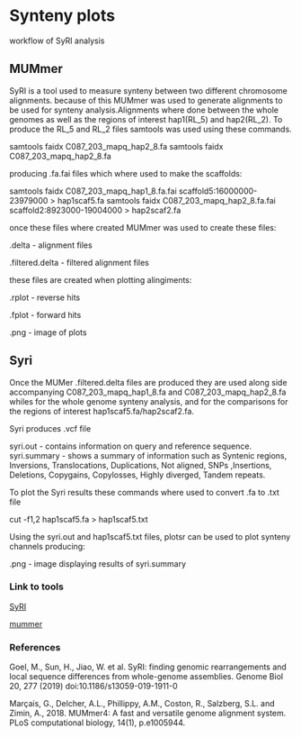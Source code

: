 # Synteny plots
workflow of SyRI analysis
 
## MUMmer
SyRI is a tool used to measure synteny between two different chromosome alignments. because of this MUMmer was used to generate alignments to be used for synteny analysis.Alignments where done between the whole genomes as well as the regions of interest hap1(RL_5) and hap2(RL_2). To produce the RL_5 and RL_2 files samtools was used using these commands.

samtools faidx C087_203_mapq_hap2_8.fa 
samtools faidx C087_203_mapq_hap2_8.fa

producing .fa.fai files which where used to make the scaffolds:

samtools faidx C087_203_mapq_hap1_8.fa.fai scaffold5:16000000-23979000 > hap1scaf5.fa
samtools faidx C087_203_mapq_hap2_8.fa.fai scaffold2:8923000-19004000 > hap2scaf2.fa

once these files where created MUMmer was used to create these files:

.delta - alignment files

.filtered.delta - filtered alignment files

these files are created when plotting alingiments:

.rplot - reverse hits

.fplot - forward hits

.png - image of plots

## Syri
Once the MUMer .filtered.delta files are produced they are used along side accompanying  C087_203_mapq_hap1_8.fa and C087_203_mapq_hap2_8.fa whiles for the whole genome synteny analysis, and for the comparisons for the regions of interest hap1scaf5.fa/hap2scaf2.fa.

Syri produces .vcf file

syri.out - contains information on query and reference sequence.
syri.summary - shows a summary of information such as Syntenic regions, Inversions, Translocations, Duplications, Not aligned, SNPs ,Insertions, Deletions, Copygains, Copylosses, Highly diverged, Tandem repeats.    

To plot the Syri results these commands where used to convert .fa to .txt file

cut -f1,2 hap1scaf5.fa > hap1scaf5.txt

Using the syri.out and hap1scaf5.txt files, plotsr can be used to plot synteny channels producing:

.png - image displaying results of syri.summary

### Link to tools

[SyRI](https://github.com/schneebergerlab/syri)

[mummer](https://github.com/mummer4/mummer)

### References

Goel, M., Sun, H., Jiao, W. et al. SyRI: finding genomic rearrangements and local sequence differences from whole-genome assemblies. Genome Biol 20, 277 (2019) doi:10.1186/s13059-019-1911-0

Marçais, G., Delcher, A.L., Phillippy, A.M., Coston, R., Salzberg, S.L. and Zimin, A., 2018. MUMmer4: A fast and versatile genome alignment system. PLoS computational biology, 14(1), p.e1005944.
